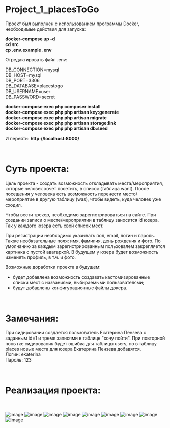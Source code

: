 # Project_1_placesToGo
<p>Проект был выполнен с использованием программы Docker, необходимые действия для запуска:</p>

<b>docker-compose up -d</b><br>
<b>cd src</b><br>
<b>cp .env.example .env</b><br>

<p>Отредактировать файл .env:</p>

DB_CONNECTION=mysql<br>
DB_HOST=mysql<br>
DB_PORT=3306<br>
DB_DATABASE=placestogo<br>
DB_USERNAME=user<br>
DB_PASSWORD=secret<br>

<b>docker-compose exec php composer install</b><br>
<b>docker-compose exec php php artisan key:generate</b><br>
<b>docker-compose exec php php artisan migrate</b><br>
<b>docker-compose exec php php artisan storage:link</b><br>
<b>docker-compose exec php php artisan db:seed</b><br>

И перейти: <b>http://localhost:8000/</b>

<br>

<h1>Суть проекта:</h1>

<p>Цель проекта - создать возможность откладывать места/мероприятия, которые человек хочет посетить, в список (таблица want). После посещения у человека есть возможность перенести место/мероприятие в другую таблицу (was), чтобы видеть, куда человек уже сходил.</p>
<p>Чтобы вести трекер, необходимо зарегистрироваться на сайте. При создании записи о месте/мероприятии в таблицу заносится id юзера. Так у каждого юзера есть свой список мест.</p>
<p>При регистрации необходимо указывать пол, email, логин и пароль. Также необязательные поля: имя, фамилия, день рождения и фото. По умолчанию за каждым зарегистрированным пользовалем закрепляется картинка с пустой аватаркой. В будущем у юзера будет возможность изменять профиль, в т.ч. и фото.</p>
<p>Возможные доработки проекта в будущем: 
<ul>
<li>будет добавлена возможность создавать кастомизированные списки мест с названиями, выбираемыми пользователями;</li>
<li>будут добавлены конфигурационные файлы докера.</li>
</ul>

<br>

<h1>Замечания:</h1>
<p>
  При сидировании создается пользователь Екатерина Пензева с заданным id=1 и тремя записями в таблице "хочу пойти". При повторной попытке сидирования будет ошибка для таблицы users, но в таблицу places новые места для юзера Екатерина Пензева добавятся.
  <br>
  Логин: ekaterina
  <br>
  Пароль: 123
</p>

<br>

<h1>Реализация проекта:</h1>

<br>

![image](https://user-images.githubusercontent.com/112812361/220431467-e1d63b01-081f-4cbf-9315-a3f195685c26.png)
![image](https://user-images.githubusercontent.com/112812361/220431502-bd56472a-216f-492a-b016-71cb3d5def3e.png)
![image](https://user-images.githubusercontent.com/112812361/220431525-60f8d24f-e03a-43d0-89ba-26d1bfb1790d.png)
![image](https://user-images.githubusercontent.com/112812361/220431543-e4972f4c-1cc7-448c-ab28-6ebae5a9bd59.png)
![image](https://user-images.githubusercontent.com/112812361/220431552-dbc4a14c-4443-46c1-b585-29a825448c53.png)
![image](https://user-images.githubusercontent.com/112812361/220431570-512dec2c-0fb3-489e-9569-144af0bddd00.png)
![image](https://user-images.githubusercontent.com/112812361/220431584-541976c2-2ae0-4a47-8a96-cd98fb7a73b8.png)
![image](https://user-images.githubusercontent.com/112812361/220431633-f07e423f-fde8-4755-b1cc-391b8db729b0.png)
![image](https://user-images.githubusercontent.com/112812361/220431653-dfce31cb-3895-4291-9f3f-1b4ffdeabc55.png)





